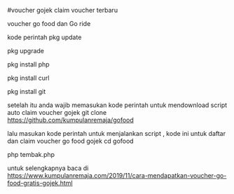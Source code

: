 

#voucher gojek claim voucher terbaru

voucher go food dan Go ride

kode perintah pkg update

pkg upgrade

pkg install php

pkg install curl

pkg install git

setelah itu anda wajib memasukan kode perintah untuk mendownload script auto claim voucher gojek git clone https://github.com/kumpulanremaja/gofood

lalu masukan kode perintah untuk menjalankan script , kode ini untuk daftar dan claim voucher go food gojek cd gofood

php tembak.php

untuk selengkapnya baca di https://www.kumpulanremaja.com/2019/11/cara-mendapatkan-voucher-go-food-gratis-gojek.html
